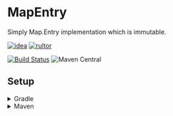 # MapEntry
Simply Map.Entry implementation which is immutable.

[![idea](https://www.elegantobjects.org/intellij-idea.svg)](https://www.jetbrains.com/idea/)
[![rultor](https://www.rultor.com/b/yegor256/rultor)](https://www.rultor.com/p/portlek/mapentry)

[![Build Status](https://travis-ci.com/portlek/mapentry.svg?branch=master)](https://travis-ci.com/portlek/mapentry)
![Maven Central](https://img.shields.io/maven-central/v/io.github.portlek/mapentry?label=version)

## Setup

<details>
<summary>Gradle</summary>

```gradle
repositories {
    mavenCentral()
}

dependencies {
    implementation("io.github.portlek:mapentry:${version}")
}
```
</details>

<details>
<summary>Maven</summary>

```xml
<dependencies>
    <dependency>
      <groupId>io.github.portlek</groupId>
      <artifactId>mapentry</artifactId>
      <version>${version}</version>
    </dependency>
</dependencies>
```
</details>
